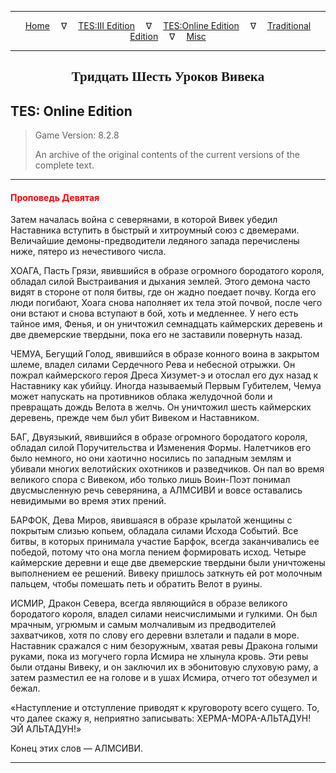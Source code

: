
---

<!-- Jekyll Page Links -->

<center>
<a href="../../../../index.html">Home</a>
&emsp;&nabla;&emsp;
<a href="../../../index-tes3.html">TES:III Edition</a>
&emsp;&nabla;&emsp;
<a href="../../../index-teso.html">TES:Online Edition</a>
&emsp;&nabla;&emsp;
<a href="../../../index-traditional.html">Traditional Edition</a>
&emsp;&nabla;&emsp;
<a href="../../../index-misc.html">Misc</a>
</center>

<!-- Markdown Body Below: -->

---

<center>
<h2><span style="font-family:Georgia">Тридцать Шесть Уроков Вивека</span></h2>
</center>

## TES: Online Edition

> Game Version: 8.2.8
>
> An archive of the original contents of the current versions of the complete text.

---

#### <span style="color:red">Проповедь Девятая</span>

Затем началась война с северянами, в которой Вивек убедил Наставника вступить в быстрый и хитроумный союз с двемерами. Величайшие демоны-предводители ледяного запада перечислены ниже, пятеро из нечестивого числа.

ХОАГА, Пасть Грязи, явившийся в образе огромного бородатого короля, обладал силой Выстраивания и дыхания землей. Этого демона часто видят в стороне от поля битвы, где он жадно поедает почву. Когда его люди погибают, Хоага снова наполняет их тела этой почвой, после чего они встают и снова вступают в бой, хоть и медленнее. У него есть тайное имя, Фенья, и он уничтожил семнадцать каймерских деревень и две двемерские твердыни, пока его не заставили повернуть назад.

ЧЕМУА, Бегущий Голод, явившийся в образе конного воина в закрытом шлеме, владел силами Сердечного Рева и небесной отрыжки. Он пожрал каймерского героя Дреса Хизумет-э и отослал его дух назад к Наставнику как убийцу. Иногда называемый Первым Губителем, Чемуа может напускать на противников облака желудочной боли и превращать дождь Велота в желчь. Он уничтожил шесть каймерских деревень, прежде чем был убит Вивеком и Наставником.

БАГ, Двуязыкий, явившийся в образе огромного бородатого короля, обладал силой Поручительства и Изменения Формы. Налетчиков его было немного, но они хаотично носились по западным землям и убивали многих велотийских охотников и разведчиков. Он пал во время великого спора с Вивеком, ибо только лишь Воин-Поэт понимал двусмысленную речь северянина, а АЛМСИВИ и вовсе оставались невидимыми во время этих прений.

БАРФОК, Дева Миров, явившаяся в образе крылатой женщины с покрытым слизью копьем, обладала силами Исхода Событий. Все битвы, в которых принимала участие Барфок, всегда заканчивались ее победой, потому что она могла пением формировать исход. Четыре каймерские деревни и еще две двемерские твердыни были уничтожены выполнением ее решений. Вивеку пришлось заткнуть ей рот молочным пальцем, чтобы помешать петь и обратить Велот в руины.

ИСМИР, Дракон Севера, всегда являющийся в образе великого бородатого короля, владел силами неисчислимыми и гулкими. Он был мрачным, угрюмым и самым молчаливым из предводителей захватчиков, хотя по слову его деревни взлетали и падали в море. Наставник сражался с ним безоружным, хватая ревы Дракона голыми руками, пока из могучего горла Исмира не хлынула кровь. Эти ревы были отданы Вивеку, и он заключил их в эбонитовую слуховую раму, а затем разместил ее на голове и в ушах Исмира, отчего тот обезумел и бежал.

«Наступление и отступление приводят к круговороту всего сущего. То, что далее скажу я, неприятно записывать: ХЕРМА-МОРА-АЛЬТАДУН! ЭЙ АЛЬТАДУН!»

Конец этих слов — АЛМСИВИ.

---
